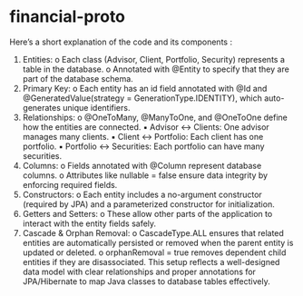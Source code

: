 # financial-proto

Here’s a short explanation of the code and its 
components : 
1. Entities: 
o Each class (Advisor, Client, Portfolio, Security) represents a table in the 
database. 
o Annotated with @Entity to specify that they are part of the database schema. 
2. Primary Key: 
o Each entity has an id field annotated with @Id and @GeneratedValue(strategy 
= GenerationType.IDENTITY), which auto-generates unique identifiers. 
3. Relationships: 
o @OneToMany, @ManyToOne, and @OneToOne define how the entities are 
connected. 
▪ Advisor ↔ Clients: One advisor manages many clients. 
▪ Client ↔ Portfolio: Each client has one portfolio. 
▪ Portfolio ↔ Securities: Each portfolio can have many securities. 
4. Columns: 
o Fields annotated with @Column represent database columns. 
o Attributes like nullable = false ensure data integrity by enforcing required 
fields. 
5. Constructors: 
o Each entity includes a no-argument constructor (required by JPA) and a 
parameterized constructor for initialization. 
6. Getters and Setters: 
o These allow other parts of the application to interact with the entity fields 
safely. 
7. Cascade & Orphan Removal: 
o CascadeType.ALL ensures that related entities are automatically persisted or 
removed when the parent entity is updated or deleted. 
o orphanRemoval = true removes dependent child entities if they are 
disassociated. 
This setup reflects a well-designed data model with clear relationships and proper annotations 
for JPA/Hibernate to map Java classes to database tables effectively.
